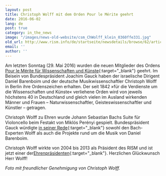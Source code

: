 ```yaml
---
layout: post
title: Christoph Wolff mit dem Orden Pour le Mérite geehrt
date: 2016-06-02
lang: de
post: true
category: in_the_news
image: "/images/news-old-website/csm_ChWolff_klein_0360ffe331.jpg"
old_url: http://www.rism.info/de/startseite/newsdetails/browse/62/article/64/christoph-wolff-honored-with-medal-pour-le-merite.html
email: ''
author: ''
---
```


Am letzten Sonntag (29. Mai 2016) wurden die neuen Mitglieder des Ordens [Pour le Mérite für Wissenschaften und Künste](http://www.orden-pourlemerite.de/){:target="_blank"} geehrt. Im Beisein von Bundespräsident Joachim Gauck haben der israelische Dirigent Daniel Barenboim und der deutsche Musikwissenschaftler Christoph Wolff in Berlin ihre Ordenszeichen erhalten. Der seit 1842 »für die Verdienste um die Wissenschaften und Künste« verliehene Orden wird von jeweils höchstens 40 in Deutschland und gleich vielen im Ausland wirkenden Männer und Frauen – Naturwissenschaftler, Geisteswissenschaftler und Künstler – getragen.


Christoph Wolff zu Ehren wurde Johann Sebastian Bachs Suite für Violoncello beim Festakt von Miklós Perényi gespielt. Bundespräsident Gauck würdigte [in seiner Rede](http://www.bundespraesident.de/SharedDocs/Reden/DE/Joachim-Gauck/Reden/2016/05/160529-Orden-Pour-le-merite.html;jsessionid=D349DCB8FF0A15CA7AC15A6C54534BAE.2_cid388?nn=1891550){:target="_blank"} sowohl den Bach-Experten Wolff als auch die Projekte rund um die Musik von Daniel Barenboim.

Christoph Wolff wirkte von 2004 bis 2013 als Präsident des RISM und ist jetzt einer der[Ehrenpräsidenten](/new_at_rism/2014/11/14/christoph-wolff-named-honorary-president-of-rism.html){:target="_blank"}. Herzlichen Glückwunsch Herr Wolff!

_Foto mit freundlicher Genehmigung von Christoph Wolff._


